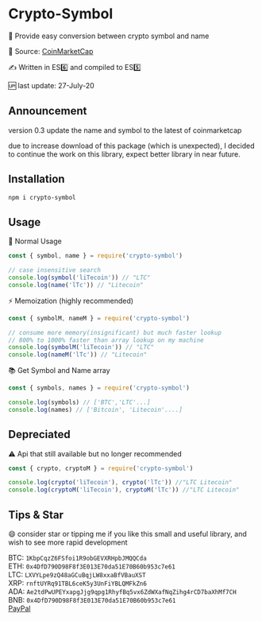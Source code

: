 # Crypto-Symbol

🐤 Provide easy conversion between crypto symbol and name

📔 Source: [CoinMarketCap](https://coinmarketcap.com/all/views/all/)

✍️ Written in ES6️⃣ and compiled to ES5️⃣

🆙 last update: 27-July-20

## Announcement

version 0.3 update the name and symbol to the latest of coinmarketcap

due to increase download of this package (which is unexpected), I decided to continue the work on this library, expect better library in near future.

## Installation

```bash
npm i crypto-symbol
```

## Usage

🎐 Normal Usage

```js
const { symbol, name } = require('crypto-symbol')

// case insensitive search
console.log(symbol('liTecoin')) // "LTC"
console.log(name('lTc')) // "Litecoin"
```

⚡️ Memoization (highly recommended)

```js
const { symbolM, nameM } = require('crypto-symbol')

// consume more memory(insignificant) but much faster lookup
// 800% to 1000% faster than array lookup on my machine
console.log(symbolM('liTecoin')) // "LTC"
console.log(nameM('lTc')) // "Litecoin"
```

📚 Get Symbol and Name array

```js
const { symbols, names } = require('crypto-symbol')

console.log(symbols) // ['BTC','LTC'...]
console.log(names) // ['Bitcoin', 'Litecoin'....]
```

## Depreciated

⚠️ Api that still available but no longer recommended

```js
const { crypto, cryptoM } = require('crypto-symbol')

console.log(crypto('liTecoin'), crypto('lTc')) //"LTC Litecoin"
console.log(cryptoM('liTecoin'), cryptoM('lTc')) //"LTC Litecoin"
```

## Tips & Star

😄 consider star or tipping me if you like this small and useful library, and wish to see more rapid development

BTC: `1KbpCqzZ6FSfoi1R9obGEVXRHpbJMQQCda`  
ETH: `0x4DfD790D98F8f3E013E70da51E70B60b953c7e61`  
LTC: `LXVYLpe9zQ48aGCuBqjLW8xxaBfVBauXST`  
XRP: `rnftUYRq91TBL6ceK5y3UnFiYBLQMFkZn6`  
ADA: `Ae2tdPwUPEYxapgJjg9qpg1RhyfBq5vx6ZdWXafNqZihg4rCD7baXhMf7CH`  
BNB: `0x4DfD790D98F8f3E013E70da51E70B60b953c7e61`  
[PayPal](https://www.paypal.me/tylim88)
